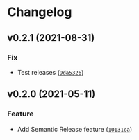 # Changelog

<!--next-version-placeholder-->

## v0.2.1 (2021-08-31)
### Fix
* Test releases ([`9da5326`](https://github.com/CrinitusFeles/OAI_MKO_client/commit/9da5326fb8734778262c3f5aa3a2cb72efaedd91))

## v0.2.0 (2021-05-11)
### Feature
* Add Semantic Release feature ([`10131ca`](https://github.com/CrinitusFeles/OAI_MKO_client/commit/10131ca39c3aa90c4443c859f8207b07508d9c1e))
